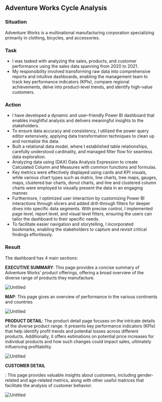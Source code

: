 ## Adventure Works Cycle Analysis

### Situation

Adventure Works is a multinational manufacturing corporation specializing primarily in clothing, bicycles, and accessories.

### Task

- I was tasked with analyzing the sales, products, and customer performance using the sales data spanning from 2020 to 2021.
- My responsibility involved transforming raw data into comprehensive reports and intuitive dashboards, enabling the management team to track key performance indicators (KPIs), compare regional achievements, delve into product-level trends, and identify high-value customers.

### Action

- I have developed a dynamic and user-friendly Power BI dashboard that enables insightful analysis and delivers meaningful insights to the stakeholders.
- To ensure data accuracy and consistency, I utilized the power query editor extensively, applying data transformation techniques to clean up and normalize the data.
- Built a relational data model, where I established table relationships, carefully understood cardinality, and managed filter flow for seamless data exploration.
- Analyzing data using (DAX) Data Analysis Expression to create Calculated Column and Measures with common functions and formulas.
- Key metrics were effectively displayed using cards and KPI visuals, while various chart types such as matrix, line charts, tree maps, gauges, maps, clustered bar charts, donut charts, and line and clustered column charts were employed to visually present the data in an engaging manner.
- Furthermore, I optimized user interaction by customizing Power BI interactions through slicers and added drill-through filters for deeper dives into specific data segments. With precise control, I implemented page level, report level, and visual level filters, ensuring the users can tailor the dashboard to their specific needs.
- To facilitate easier navigation and storytelling, I incorporated bookmarks, enabling the stakeholders to capture and revisit critical findings effortlessly.

### Result

The dashboard has 4 main sections:

**EXECUTIVE SUMMARY**: This page provides a concise summary of Adventure Works' product offerings, offering a broad overview of the diverse range of products they manufacture.

![Untitled](https://s3-us-west-2.amazonaws.com/secure.notion-static.com/8cb1d82c-bb3a-44e1-9a31-f404f053e478/Untitled.png)


**MAP**: This page gives an overview of performance in the various continents and countries

![Untitled](https://s3-us-west-2.amazonaws.com/secure.notion-static.com/305e976d-9026-4b5e-ab40-3b769d712f6f/Untitled.png)

**PRODUCT DETAIL**: The product detail page focuses on the intricate details of the diverse product range. It presents key performance indicators (KPIs) that help identify profit trends and potential losses across different products. Additionally, it offers estimations on potential price increases for individual products and how such changes could impact sales, ultimately influencing profitability.

![Untitled](https://s3-us-west-2.amazonaws.com/secure.notion-static.com/9212504a-aac0-46f1-91f6-cda53182ee27/Untitled.png)

**CUSTOMER DETAIL**

: This page provides valuable insights about customers, including gender-related and age-related metrics, along with other useful matrices that facilitate the analysis of customer behavior.

![Untitled](https://s3-us-west-2.amazonaws.com/secure.notion-static.com/c0ffb263-1593-49be-830e-d94c1689e656/Untitled.png)

